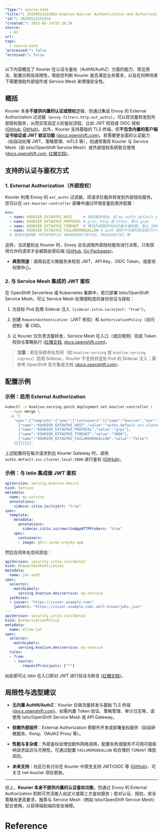 ```yaml
---
"type:": source-note
"title:": 20250514152002-Knative Kourier Authentication and Authorization
"id:": 20250514152034
"created:": 2025-05-14T15:20:34
source:
  - AI
url: 
tags:
  - source-note
"processed:": false
"archived:": false
---
```

以下内容概览了 Kourier 在认证与鉴权（AuthN/AuthZ）方面的能力、常见用法、配置示例及局限性，帮助您判断 Kourier 是否满足业务需求，以及在何种场景下需要借助外部组件或 Service Mesh 来增强安全性。

## 概括

Kourier 本身**不提供内置的认证或授权**逻辑，但通过集成 Envoy 的 External Authorization 过滤器（`envoy.filters.http.ext_authz`），可以将流量转发到外部授权服务，从而实现自定义的鉴权流程，比如 JWT 校验或 OIDC 授权 ([GitHub](https://github.com/knative-extensions/net-kourier "GitHub - knative-extensions/net-kourier: Purpose-built Knative Ingress implementation using just Envoy with no additional CRDs"), [GitHub](https://github.com/knative-extensions/net-kourier/issues/1189?utm_source=chatgpt.com "Provide more authentication mechanisms? · Issue #1189 - GitHub"))。此外，Kourier 支持基础的 TLS 终端，但**不包含内置的客户端证书验证或 JWT 验证功能** ([docs.openshift.com](https://docs.openshift.com/serverless/1.33/knative-serving/kourier-and-istio-ingresses.html "Chapter 5. Kourier and Istio ingresses | Red Hat Product Documentation"))。若需要更全面的认证能力（如自动处理 JWT、策略管理、mTLS 等），则通常需将 Kourier 与 Service Mesh（如 Istio/OpenShift Service Mesh）或外部授权系统联合使用 ([docs.openshift.com](https://docs.openshift.com/serverless/1.31/knative-serving/config-access/serverless-ossm-with-kourier-jwt.html?utm_source=chatgpt.com "Chapter 6. Configuring access to Knative services"), [红帽文档](https://docs.redhat.com/en/documentation/red_hat_openshift_serverless/1.31/html/serving/configuring-access-to-knative-services?utm_source=chatgpt.com "Chapter 6. Configuring access to Knative services"))。

## 支持的认证与鉴权方式

### 1. External Authorization（外部授权）

Kourier 利用 Envoy 的 `ext_authz` 过滤器，将请求拦截并转发到外部授权服务。您可以在 `net-kourier-controller` 部署中通过环境变量启用并配置：

```yaml
env:
  - name: KOURIER_EXTAUTHZ_HOST     # 授权服务地址，如 my-authz.default.svc.cluster.local:5000
  - name: KOURIER_EXTAUTHZ_PROTOCOL # grpc、http 或 https，默认 grpc
  - name: KOURIER_EXTAUTHZ_TIMEOUT  # 等待外部服务响应的最大毫秒数，默认 2000
  - name: KOURIER_EXTAUTHZ_FAILUREMODEALLOW # auth 服务不可用时是否放行(true/false)
  # 其他可选参数：PATHPREFIX、MAXREQUESTBYTES、PACKASBYTES 等
```

这样，当流量到达 Kourier 时，Envoy 会先调用外部授权服务进行决策，只有获得允许的请求才会被路由至后端 ([GitHub](https://github.com/knative-extensions/net-kourier "GitHub - knative-extensions/net-kourier: Purpose-built Knative Ingress implementation using just Envoy with no additional CRDs"), [Go Packages](https://pkg.go.dev/knative.dev/net-kourier/pkg/config "config package - knative.dev/net-kourier/pkg/config - Go Packages"))。

- **典型用途**：调用自定义微服务来校验 JWT、API Key、OIDC Token，或查询权限中心。
    

### 2. 与 Service Mesh 集成的 JWT 鉴权

在 OpenShift Serverless 或 Kubernetes 集群中，若已部署 Istio/OpenShift Service Mesh，可让 Service Mesh 处理细粒度的身份验证与授权：

1. 为目标 Pod 启用 Sidecar 注入（`sidecar.istio.io/inject: "true"`）。
    
2. 创建 `RequestAuthentication`（JWT 校验）和 `AuthorizationPolicy`（访问控制）等 CRD。
    
3. 让 Kourier 仅负责流量转发，Service Mesh 在入口（或应用侧）完成 Token 校验与策略执行 ([红帽文档](https://docs.redhat.com/en/documentation/red_hat_openshift_serverless/1.31/html/serving/configuring-access-to-knative-services?utm_source=chatgpt.com "Chapter 6. Configuring access to Knative services"), [docs.openshift.com](https://docs.openshift.com/serverless/1.33/knative-serving/kourier-and-istio-ingresses.html "Chapter 5. Kourier and Istio ingresses | Red Hat Product Documentation"))。
    

> **注意**：若在系统命名空间（如 `knative-serving` 或 `knative-serving-ingress`）启用 Sidecar，Kourier 不支持对这些 Pod 的 Sidecar 注入；需参考 OpenShift 官方集成文档 ([docs.openshift.com](https://docs.openshift.com/serverless/1.31/knative-serving/config-access/serverless-ossm-with-kourier-jwt.html?utm_source=chatgpt.com "Chapter 6. Configuring access to Knative services"))。

## 配置示例

### 示例：启用 External Authorization

```bash
kubectl -n knative-serving patch deployment net-kourier-controller \
  --type merge \
  -p '{
    "spec":{"template":{"spec":{"containers":[{"name":"kourier","env":[
      {"name":"KOURIER_EXTAUTHZ_HOST","value":"authz.default.svc.cluster.local:5000"},
      {"name":"KOURIER_EXTAUTHZ_PROTOCOL","value":"grpc"},
      {"name":"KOURIER_EXTAUTHZ_TIMEOUT","value":"3000"},
      {"name":"KOURIER_EXTAUTHZ_FAILUREMODEALLOW","value":"false"}
    ]}]}]}}}'
```

上述配置将在每次请求到达 Kourier Gateway 时，调用 `authz.default.svc.cluster.local:5000` 进行鉴权 ([GitHub](https://github.com/knative-extensions/net-kourier "GitHub - knative-extensions/net-kourier: Purpose-built Knative Ingress implementation using just Envoy with no additional CRDs"))。

### 示例：与 Istio 集成做 JWT 鉴权

```yaml
apiVersion: serving.knative.dev/v1
kind: Service
metadata:
  name: my-service
  annotations:
    sidecar.istio.io/inject: "true"
spec:
  template:
    metadata:
      annotations:
        sidecar.istio.io/rewriteAppHTTPProbers: "true"
    spec:
      containers:
      - image: ghcr.io/my-org/my-app
```

然后在同命名空间添加：

```yaml
apiVersion: security.istio.io/v1beta1
kind: RequestAuthentication
metadata:
  name: jwt-auth
spec:
  selector:
    matchLabels:
      serving.knative.dev/service: my-service
  jwtRules:
  - issuer: "https://issuer.example.com/"
    jwksUri: "https://issuer.example.com/.well-known/jwks.json"
---
apiVersion: security.istio.io/v1beta1
kind: AuthorizationPolicy
metadata:
  name: allow-jwt
spec:
  selector:
    matchLabels:
      serving.knative.dev/service: my-service
  rules:
  - from:
    - source:
        requestPrincipals: ["*"]
```

如此即可让 Istio 在入口即对 JWT 进行验证与断言 ([红帽文档](https://docs.redhat.com/en/documentation/red_hat_openshift_serverless/1.31/html/serving/configuring-access-to-knative-services?utm_source=chatgpt.com "Chapter 6. Configuring access to Knative services"))。

## 局限性与选型建议

- **无内置 AuthN/AuthZ**：Kourier 仅做流量转发与基础 TLS 终端 ([docs.openshift.com](https://docs.openshift.com/serverless/1.33/knative-serving/kourier-and-istio-ingresses.html "Chapter 5. Kourier and Istio ingresses | Red Hat Product Documentation"))。如需内置 Token 验证、策略管理、审计日志等，请使用 Istio/OpenShift Service Mesh 或 API Gateway。
    
- **依赖外部组件**：External Authorization 需额外开发或部署鉴权服务（如自研微服务、Kong、OAuth2 Proxy 等）。
    
- **性能与复杂度**：外部鉴权会增加额外网络调用，配置失败或服务不可用可能影响请求延迟与可用性。可通过配置 `FAILUREMODEALLOW` 和合理的 `TIMEOUT` 降低风险。
    
- **未来支持**：社区已有讨论在 Kourier 中原生支持 JWT/OIDC 等 ([GitHub](https://github.com/knative-extensions/net-kourier/issues/1189?utm_source=chatgpt.com "Provide more authentication mechanisms? · Issue #1189 - GitHub"))，可关注 net-kourier 项目更新。
    

---

综上，**Kourier 本身不提供内置的认证鉴权功能**，但通过 Envoy 的 External Authorization 机制可灵活接入自定义或第三方鉴权服务；若对认证、授权、安全策略有更高要求，推荐与 Service Mesh（例如 Istio/OpenShift Service Mesh）配合使用，以获得端到端的安全保障。

# Reference